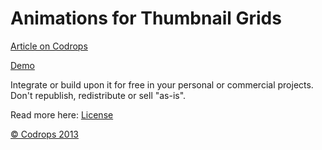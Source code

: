 
Animations for Thumbnail Grids
=========


[Article on Codrops](http://tympanus.net/codrops/?p=16680)

[Demo](http://tympanus.net/Development/ThumbnailGridAnimations/)

Integrate or build upon it for free in your personal or commercial projects. Don't republish, redistribute or sell "as-is". 

Read more here: [License](http://tympanus.net/codrops/licensing/)


[© Codrops 2013](http://www.codrops.com)